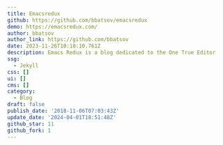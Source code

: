 ```yaml
---
title: Emacsredux
github: https://github.com/bbatsov/emacsredux
demo: https://emacsredux.com/
author: bbatsov
author_link: https://github.com/bbatsov
date: 2023-11-26T10:18:10.761Z
description: Emacs Redux is a blog dedicated to the One True Editor
ssg:
  - Jekyll
css: []
ui: []
cms: []
category:
  - Blog
draft: false
publish_date: '2018-11-06T07:03:43Z'
update_date: '2024-04-01T18:51:48Z'
github_star: 11
github_fork: 1
---
```

